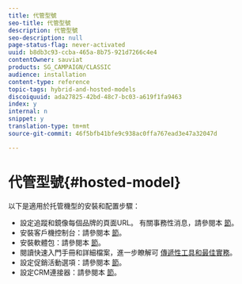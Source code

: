 ```yaml
---
title: 代管型號
seo-title: 代管型號
description: 代管型號
seo-description: null
page-status-flag: never-activated
uuid: b8db3c93-ccba-465a-8b75-921d7266c4e4
contentOwner: sauviat
products: SG_CAMPAIGN/CLASSIC
audience: installation
content-type: reference
topic-tags: hybrid-and-hosted-models
discoiquuid: ada27825-42bd-48c7-bc03-a619f1fa9463
index: y
internal: n
snippet: y
translation-type: tm+mt
source-git-commit: 46f5bfb41bfe9c938ac0ffa767ead3e47a32047d

---
```



# 代管型號{#hosted-model}

以下是適用於托管機型的安裝和配置步驟：

* 設定追蹤和鏡像每個品牌的頁面URL。 有關事務性消息，請參閱本 [節](../../message-center/using/configuring-multibranding.md)。
* 安裝客戶機控制台：請參閱本 [節](../../installation/using/installing-the-client-console.md)。
* 安裝軟體包：請參閱本 [節](../../installation/using/installing-campaign-standard-packages.md)。
* 閱讀快速入門手冊和詳細檔案，進一步瞭解可 [傳遞性工具](https://docs.campaign.adobe.com/doc/AC/getting_started/EN/deliverability.html)[和最佳實務](../../delivery/using/about-deliverability.md)。
* 設定促銷活動選項：請參閱本 [節](../../installation/using/configuring-campaign-options.md)。
* 設定CRM連接器：請參閱本 [節](../../platform/using/crm-connectors.md)。

